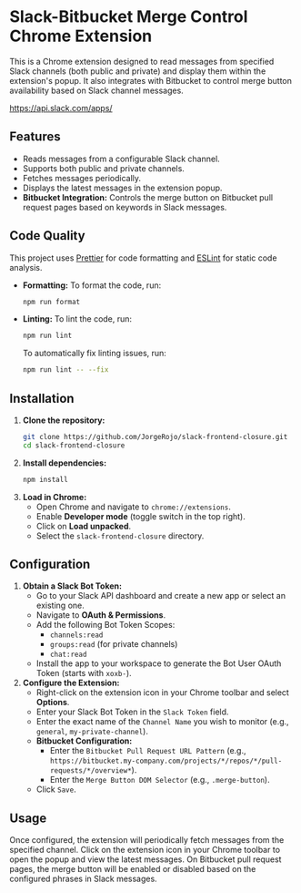 # Slack-Bitbucket Merge Control Chrome Extension

This is a Chrome extension designed to read messages from specified Slack channels (both public and private) and display them within the extension's popup. It also integrates with Bitbucket to control merge button availability based on Slack channel messages.

https://api.slack.com/apps/

## Features

- Reads messages from a configurable Slack channel.
- Supports both public and private channels.
- Fetches messages periodically.
- Displays the latest messages in the extension popup.
- **Bitbucket Integration:** Controls the merge button on Bitbucket pull request pages based on keywords in Slack messages.

## Code Quality

This project uses [Prettier](https://prettier.io/) for code formatting and [ESLint](https://eslint.org/) for static code analysis.

- **Formatting:**
  To format the code, run:
  ```bash
  npm run format
  ```
- **Linting:**
  To lint the code, run:
  ```bash
  npm run lint
  ```
  To automatically fix linting issues, run:
  ```bash
  npm run lint -- --fix
  ```

## Installation

1.  **Clone the repository:**
    ```bash
    git clone https://github.com/JorgeRojo/slack-frontend-closure.git
    cd slack-frontend-closure
    ```
2.  **Install dependencies:**
    ```bash
    npm install
    ```
3.  **Load in Chrome:**
    - Open Chrome and navigate to `chrome://extensions`.
    - Enable **Developer mode** (toggle switch in the top right).
    - Click on **Load unpacked**.
    - Select the `slack-frontend-closure` directory.

## Configuration

1.  **Obtain a Slack Bot Token:**
    - Go to your Slack API dashboard and create a new app or select an existing one.
    - Navigate to **OAuth & Permissions**.
    - Add the following Bot Token Scopes:
      - `channels:read`
      - `groups:read` (for private channels)
      - `chat:read`
    - Install the app to your workspace to generate the Bot User OAuth Token (starts with `xoxb-`).
2.  **Configure the Extension:**
    - Right-click on the extension icon in your Chrome toolbar and select **Options**.
    - Enter your Slack Bot Token in the `Slack Token` field.
    - Enter the exact name of the `Channel Name` you wish to monitor (e.g., `general`, `my-private-channel`).
    - **Bitbucket Configuration:**
      - Enter the `Bitbucket Pull Request URL Pattern` (e.g., `https://bitbucket.my-company.com/projects/*/repos/*/pull-requests/*/overview*`).
      - Enter the `Merge Button DOM Selector` (e.g., `.merge-button`).
    - Click `Save`.

## Usage

Once configured, the extension will periodically fetch messages from the specified channel. Click on the extension icon in your Chrome toolbar to open the popup and view the latest messages. On Bitbucket pull request pages, the merge button will be enabled or disabled based on the configured phrases in Slack messages.

